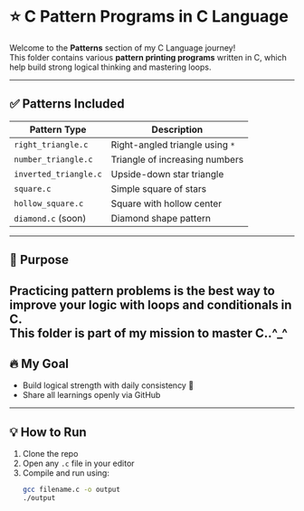 # ⭐ C Pattern Programs in C Language

Welcome to the **Patterns** section of my C Language journey!  
This folder contains various **pattern printing programs** written in C, which help build strong logical thinking and mastering loops.

---

## ✅ Patterns Included

| Pattern Type          | Description                      |
|-----------------------|----------------------------------|
| `right_triangle.c`    | Right-angled triangle using `*`  |
| `number_triangle.c`   | Triangle of increasing numbers   |
| `inverted_triangle.c` | Upside-down star triangle        |
| `square.c`            | Simple square of stars           |
| `hollow_square.c`     | Square with hollow center        |
| `diamond.c` (soon)    | Diamond shape pattern            |

---

## 🚀 Purpose

Practicing pattern problems is the **best way to improve your logic** with loops and conditionals in C.  
This folder is part of my mission to master C..^_^
---

## 🔥 My Goal

- Build logical strength with daily consistency 🧠  
- Share all learnings openly via GitHub 

---

## 💡 How to Run

1. Clone the repo  
2. Open any `.c` file in your editor  
3. Compile and run using:
   ```bash
   gcc filename.c -o output
   ./output
